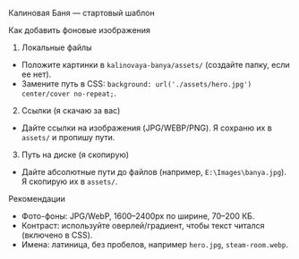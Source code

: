 Калиновая Баня — стартовый шаблон

Как добавить фоновые изображения

1) Локальные файлы
- Положите картинки в `kalinovaya-banya/assets/` (создайте папку, если ее нет).
- Замените путь в CSS: `background: url('./assets/hero.jpg') center/cover no-repeat;`.

2) Ссылки (я скачаю за вас)
- Дайте ссылки на изображения (JPG/WEBP/PNG). Я сохраню их в `assets/` и пропишу пути.

3) Путь на диске (я скопирую)
- Дайте абсолютные пути до файлов (например, `E:\Images\banya.jpg`). Я скопирую их в `assets/`.

Рекомендации
- Фото-фоны: JPG/WebP, 1600–2400px по ширине, 70–200 КБ.
- Контраст: используйте оверлей/градиент, чтобы текст читался (включено в CSS).
- Имена: латиница, без пробелов, например `hero.jpg`, `steam-room.webp`.

